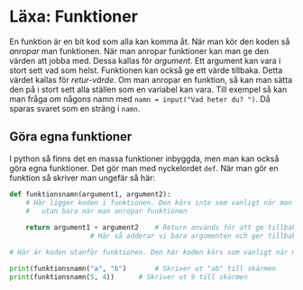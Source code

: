 # Läxa: Funktioner
En funktion är en bit kod som alla kan komma åt. När man kör den koden så *anropar* man funktionen. När man anropar funktioner kan man ge den värden att jobba med. Dessa kallas för *argument*. Ett argument kan vara i stort sett vad som helst. Funktionen kan också ge ett värde tillbaka. Detta värdet kallas för *retur-värde*. Om man anropar en funktion, så kan man sätta den på i stort sett alla ställen som en variabel kan vara. Till exempel så kan man fråga om någons namn med `namn = input("Vad heter du? ")`. Då sparas svaret som en sträng i `namn`.

## Göra egna funktioner
I python så finns det en massa funktioner inbyggda, men man kan också göra egna funktioner. Det gör man med nyckelordet `def`. När man gör en funktion så skriver man ungefär så här:
```python
def funktionsnamn(argument1, argument2):
	# Här ligger koden i funktionen. Den körs inte som vanligt när man startar programmet,
	# 	utan bara när man anropar funktionen
	
	return argument1 + argument2	# Return används för att ge tillbaka ett värde.
					# Här så adderar vi bara argumenten och ger tillbaka det.

# Här är koden utanför funktionen. Den här koden körs som vanligt när man startar funktionen

print(funktionsnamn("a", "b")		# Skriver ut "ab" till skärmen
print(funktionsnamn(5, 4))		# Skriver ut 9 till skärmen
```
